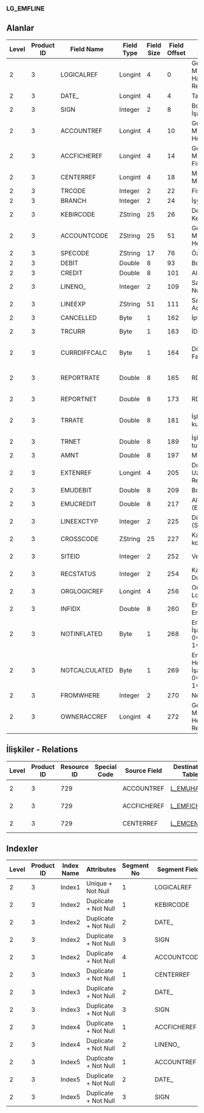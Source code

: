 ### LG_EMFLINE

## Alanlar

**Level**|**Product ID**|**Field Name**|**Field Type**|**Field Size**|**Field Offset**|**Türkçe Açıklama**|**Expression**
-----|-----|-----|-----|-----|-----|-----|-----
2|3|LOGICALREF|Longint|4|0|Genel Muhasebe Hareketi Log. Ref.|General Ledger Transaction Logical Reference
2|3|DATE_|Longint|4|4|Tarih|Date
2|3|SIGN|Integer|2|8|Borç/Alacak İşareti|Debit / Credit Sign
2|3|ACCOUNTREF|Longint|4|10|Genel Muhasebe Hesabı Ref.|General Ledger Account Reference
2|3|ACCFICHEREF|Longint|4|14|Genel Muhasebe Fişi Referansı|General Ledger Voucher Reference
2|3|CENTERREF|Longint|4|18|Masraf Merkezi Ref.|Overhead Pool Reference
2|3|TRCODE|Integer|2|22|Fiş türü|Voucher Type
2|3|BRANCH|Integer|2|24|İşyeri|Division
2|3|KEBIRCODE|ZString|25|26|Defter-i Kebir Kodu|Ledger Code
2|3|ACCOUNTCODE|ZString|25|51|Genel Muhasebe Hesap Kodu|General Ledger Account Code
2|3|SPECODE|ZString|17|76|Özel Kod|Aux. Code
2|3|DEBIT|Double|8|93|Borç|Debit
2|3|CREDIT|Double|8|101|Alacak|Credit
2|3|LINENO_|Integer|2|109|Satır Numarası|Line Number
2|3|LINEEXP|ZString|51|111|Satır Açıklaması|Line Description
2|3|CANCELLED|Byte|1|162|İptal Edilmiş|Cancelled
2|3|TRCURR|Byte|1|163|İD Türü|Transaction Currency Type
2|3|CURRDIFFCALC|Byte|1|164|Döviz Kuru Farkı Hes.|Exchange Rate Difference Account
2|3|REPORTRATE|Double|8|165|RD Kuru|Reporting Currency Exchange Rate
2|3|REPORTNET|Double|8|173|RD Tutarı|Reporting Currency Amount
2|3|TRRATE|Double|8|181|İşlem dövizi kuru|Transaction Currency Exchange Rate
2|3|TRNET|Double|8|189|İşlem dövizi tutarı|Transaction Currency Amount
2|3|AMNT|Double|8|197|Miktar|Quantity
2|3|EXTENREF|Longint|4|205|Dosya Uzantısı Referansı|Extension File Reference
2|3|EMUDEBIT|Double|8|209|Borç (EURO)|Debit (EURO)
2|3|EMUCREDIT|Double|8|217|Alacak (EURO)|Credit (EURO)
2|3|LINEEXCTYP|Integer|2|225|Döviz Türü (Satır)|F. Currency Type (Line)
2|3|CROSSCODE|ZString|25|227|Karşı hesap kodu|Cross General Ledger Code
2|3|SITEID|Integer|2|252|Veri Merkezi|Data Processing Site
2|3|RECSTATUS|Integer|2|254|Kayıt Durumu|Record Status
2|3|ORGLOGICREF|Longint|4|256|Orijinal Kayıt Log. Ref.|Original Record Logical Reference
2|3|INFIDX|Double|8|260|Enflasyon Endeksi|Inflation Index
2|3|NOTINFLATED|Byte|1|268|Enflasyon İşareti; 0=Birleştir; 1=Birleştirme|Inflation Flag;0=Join;1=Not Join
2|3|NOTCALCULATED|Byte|1|269|Enflasyon Hesaplama İşareti; 0=Birleştir; 1=Birleştirme|Inflation Calculation Flag;0=Join;1=Not Join
2|3|FROMWHERE|Integer|2|270|Nereden|From Where
2|3|OWNERACCREF|Longint|4|272|Genel Muhasebe Hesapları Referansı|General Ledger Accounts Reference

## İlişkiler - Relations

**Level**|**Product ID**|**Resource ID**|**Special Code**|**Source Field**|**Destination Table**|**Destination Field**|**Relation Type**|**Extra Condition**
-----|-----|-----|-----|-----|-----|-----|-----|-----
2|3|729||ACCOUNTREF|[L_EMUHACC](../LG_EMUHACC "L_EMUHACC")|LOGICALREF|one-to-one|
2|3|729||ACCFICHEREF|[L_EMFICHE](../LG_EMFICHE "L_EMFICHE")|LOGICALREF|one-to-one|
2|3|729||CENTERREF|[L_EMCENTER](../LG_EMCENTER "L_EMCENTER")|LOGICALREF|one-to-one|

## Indexler

**Level**|**Product ID**|**Index Name**|**Attributes**|**Segment No**|**Segment Field**|**Sense**
-----|-----|-----|-----|-----|-----|-----
2|3|Index1|Unique + Not Null|1|LOGICALREF|Ascending
2|3|Index2|Duplicate + Not Null|1|KEBIRCODE|Ascending
2|3|Index2|Duplicate + Not Null|2|DATE_|Ascending
2|3|Index2|Duplicate + Not Null|3|SIGN|Ascending
2|3|Index2|Duplicate + Not Null|4|ACCOUNTCODE|Ascending
2|3|Index3|Duplicate + Not Null|1|CENTERREF|Ascending
2|3|Index3|Duplicate + Not Null|2|DATE_|Ascending
2|3|Index3|Duplicate + Not Null|3|SIGN|Ascending
2|3|Index4|Duplicate + Not Null|1|ACCFICHEREF|Ascending
2|3|Index4|Duplicate + Not Null|2|LINENO_|Ascending
2|3|Index5|Duplicate + Not Null|1|ACCOUNTREF|Ascending
2|3|Index5|Duplicate + Not Null|2|DATE_|Ascending
2|3|Index5|Duplicate + Not Null|3|SIGN|Ascending
